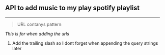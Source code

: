 ﻿## **API to add music to my play spotify playlist**

---
>URL contanys pattern

*This is for when adding the urls*

1. Add the trailing slash so I dont forget when appending the query strings later